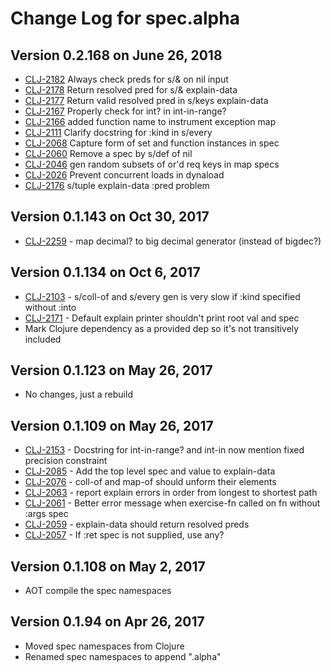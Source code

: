 # Change Log for spec.alpha

## Version 0.2.168 on June 26, 2018

* [CLJ-2182](https://dev.clojure.org/jira/browse/CLJ-2182) Always check preds for s/& on nil input
* [CLJ-2178](https://dev.clojure.org/jira/browse/CLJ-2178) Return resolved pred for s/& explain-data
* [CLJ-2177](https://dev.clojure.org/jira/browse/CLJ-2177) Return valid resolved pred in s/keys explain-data
* [CLJ-2167](https://dev.clojure.org/jira/browse/CLJ-2176) Properly check for int? in int-in-range?
* [CLJ-2166](https://dev.clojure.org/jira/browse/CLJ-2166) added function name to instrument exception map
* [CLJ-2111](https://dev.clojure.org/jira/browse/CLJ-2111) Clarify docstring for :kind in s/every
* [CLJ-2068](https://dev.clojure.org/jira/browse/CLJ-2068) Capture form of set and function instances in spec
* [CLJ-2060](https://dev.clojure.org/jira/browse/CLJ-2060) Remove a spec by s/def of nil
* [CLJ-2046](https://dev.clojure.org/jira/browse/CLJ-2046) gen random subsets of or'd req keys in map specs
* [CLJ-2026](https://dev.clojure.org/jira/browse/CLJ-2026) Prevent concurrent loads in dynaload
* [CLJ-2176](https://dev.clojure.org/jira/browse/CLJ-2176) s/tuple explain-data :pred problem

## Version 0.1.143 on Oct 30, 2017

* [CLJ-2259](https://dev.clojure.org/jira/browse/CLJ-2259) - map decimal? to big decimal generator (instead of bigdec?)

## Version 0.1.134 on Oct 6, 2017

* [CLJ-2103](https://dev.clojure.org/jira/browse/CLJ-2103) - s/coll-of and s/every gen is very slow if :kind specified without :into
* [CLJ-2171](https://dev.clojure.org/jira/browse/CLJ-2171) - Default explain printer shouldn't print root val and spec
* Mark Clojure dependency as a provided dep so it's not transitively included

## Version 0.1.123 on May 26, 2017

* No changes, just a rebuild

## Version 0.1.109 on May 26, 2017

* [CLJ-2153](https://dev.clojure.org/jira/browse/CLJ-2153) - Docstring for int-in-range? and int-in now mention fixed precision constraint
* [CLJ-2085](https://dev.clojure.org/jira/browse/CLJ-2085) - Add the top level spec and value to explain-data
* [CLJ-2076](https://dev.clojure.org/jira/browse/CLJ-2076) - coll-of and map-of should unform their elements
* [CLJ-2063](https://dev.clojure.org/jira/browse/CLJ-2063) - report explain errors in order from longest to shortest path
* [CLJ-2061](https://dev.clojure.org/jira/browse/CLJ-2061) - Better error message when exercise-fn called on fn without :args spec
* [CLJ-2059](https://dev.clojure.org/jira/browse/CLJ-2059) - explain-data should return resolved preds
* [CLJ-2057](https://dev.clojure.org/jira/browse/CLJ-2057) - If :ret spec is not supplied, use any?

## Version 0.1.108 on May 2, 2017

* AOT compile the spec namespaces

## Version 0.1.94 on Apr 26, 2017

* Moved spec namespaces from Clojure
* Renamed spec namespaces to append ".alpha"

